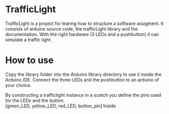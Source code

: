 # TrafficLight
TrafficLight is a project for learing how to structure a software assigment. It consists of arduino source code, the trafficLight library and the documentation.
With the right hardware (3 LEDs and a pushbutton) it can simulate a traffic light.

# How to use
Copy the library folder into the Arduino library directory to use it inside the Arduino IDE.
Connect the three LEDs and the pushbutton to an ardunio of your choice.

By constructing a trafficlight instance in a scetch you define the pins used for the LEDs and the button:<br>
[green_LED, yellow_LED, red_LED, button_pin]
Inside 

